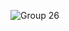 ![Group 26](https://github.com/Airdady/momoPay/assets/41104288/c73ca61d-0d44-4072-851b-bef91e6c4ec3)
